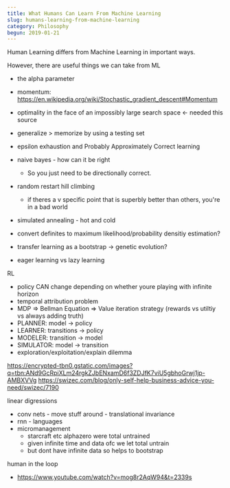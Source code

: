 ```yaml
---
title: What Humans Can Learn From Machine Learning
slug: humans-learning-from-machine-learning
category: Philosophy
begun: 2019-01-21
---
```


Human Learning differs from Machine Learning in important ways.

However, there are useful things we can take from ML

- the alpha parameter
- momentum: https://en.wikipedia.org/wiki/Stochastic_gradient_descent#Momentum
- optimality in the face of an impossibly large search space <- needed this source
- generalize > memorize by using a testing set
- epsilon exhaustion and Probably Approximately Correct learning
- naive bayes - how can it be right
  - So you just need to be directionally correct.
- random restart hill climbing
  - if theres a v specific point that is superbly better than others, you're in a bad world
- simulated annealing - hot and cold

- convert definites to maximum likelihood/probability densitiy estimation?
- transfer learning as a bootstrap -> genetic evolution?
- eager learning vs lazy learning

RL

- policy CAN change depending on whether youre playing with infinite horizon
- temporal attribution problem
- MDP => Bellman Equation => Value iteration strategy (rewards vs utiltiy vs always adding truth)
- PLANNER: model -> policy
- LEARNER: transitions -> policy
- MODELER: transition -> model
- SIMULATOR: model -> transition
- exploration/exploitation/explain dilemma

https://encrypted-tbn0.gstatic.com/images?q=tbn:ANd9GcRpiXLm24rgkZJbENxamD6f3ZDJfK7viU5gbhoGrwj1jp-AMBXVVg
https://swizec.com/blog/only-self-help-business-advice-you-need/swizec/7190

linear digressions

- conv nets - move stuff around - translational invariance
- rnn - languages
- micromanagement
  - starcraft etc alphazero were total untrained
  - given infinite time and data ofc we let total untrain
  - but dont have infinite data so helps to bootstrap

human in the loop

- https://www.youtube.com/watch?v=mog8r2AqW94&t=2339s
